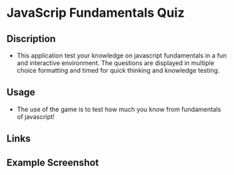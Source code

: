 # JavaScrip Fundamentals Quiz 

## Discription
- This application test your knowledge on javascript fundamentals in a fun and interactive environment. The questions are displayed in multiple choice formatting and timed for quick thinking and knowledge testing.

## Usage
- The use of the game is to test how much you know from fundamentals of javascript!

## Links

## Example Screenshot

